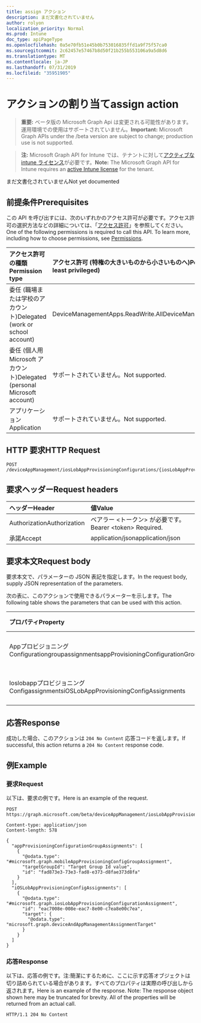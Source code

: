 ```yaml
---
title: assign アクション
description: まだ文書化されていません
author: rolyon
localization_priority: Normal
ms.prod: Intune
doc_type: apiPageType
ms.openlocfilehash: 0a5e70fb51e45b0b753016835ffd1a9f75f57ca0
ms.sourcegitcommit: 2c62457e57467b8d50f21b255b553106a9a5d8d6
ms.translationtype: MT
ms.contentlocale: ja-JP
ms.lasthandoff: 07/31/2019
ms.locfileid: "35951905"
---
```

# <a name="assign-action"></a><span data-ttu-id="12ff4-103">アクションの割り当て</span><span class="sxs-lookup"><span data-stu-id="12ff4-103">assign action</span></span>

> <span data-ttu-id="12ff4-104">**重要:** ベータ版の Microsoft Graph Api は変更される可能性があります。運用環境での使用はサポートされていません。</span><span class="sxs-lookup"><span data-stu-id="12ff4-104">**Important:** Microsoft Graph APIs under the /beta version are subject to change; production use is not supported.</span></span>

> <span data-ttu-id="12ff4-105">**注:** Microsoft Graph API for Intune では、テナントに対して[アクティブな intune ライセンス](https://go.microsoft.com/fwlink/?linkid=839381)が必要です。</span><span class="sxs-lookup"><span data-stu-id="12ff4-105">**Note:** The Microsoft Graph API for Intune requires an [active Intune license](https://go.microsoft.com/fwlink/?linkid=839381) for the tenant.</span></span>

<span data-ttu-id="12ff4-106">まだ文書化されていません</span><span class="sxs-lookup"><span data-stu-id="12ff4-106">Not yet documented</span></span>

## <a name="prerequisites"></a><span data-ttu-id="12ff4-107">前提条件</span><span class="sxs-lookup"><span data-stu-id="12ff4-107">Prerequisites</span></span>
<span data-ttu-id="12ff4-p101">この API を呼び出すには、次のいずれかのアクセス許可が必要です。アクセス許可の選択方法などの詳細については、「[アクセス許可](/graph/permissions-reference)」を参照してください。</span><span class="sxs-lookup"><span data-stu-id="12ff4-p101">One of the following permissions is required to call this API. To learn more, including how to choose permissions, see [Permissions](/graph/permissions-reference).</span></span>

|<span data-ttu-id="12ff4-110">アクセス許可の種類</span><span class="sxs-lookup"><span data-stu-id="12ff4-110">Permission type</span></span>|<span data-ttu-id="12ff4-111">アクセス許可 (特権の大きいものから小さいものへ)</span><span class="sxs-lookup"><span data-stu-id="12ff4-111">Permissions (from most to least privileged)</span></span>|
|:---|:---|
|<span data-ttu-id="12ff4-112">委任 (職場または学校のアカウント)</span><span class="sxs-lookup"><span data-stu-id="12ff4-112">Delegated (work or school account)</span></span>|<span data-ttu-id="12ff4-113">DeviceManagementApps.ReadWrite.All</span><span class="sxs-lookup"><span data-stu-id="12ff4-113">DeviceManagementApps.ReadWrite.All</span></span>|
|<span data-ttu-id="12ff4-114">委任 (個人用 Microsoft アカウント)</span><span class="sxs-lookup"><span data-stu-id="12ff4-114">Delegated (personal Microsoft account)</span></span>|<span data-ttu-id="12ff4-115">サポートされていません。</span><span class="sxs-lookup"><span data-stu-id="12ff4-115">Not supported.</span></span>|
|<span data-ttu-id="12ff4-116">アプリケーション</span><span class="sxs-lookup"><span data-stu-id="12ff4-116">Application</span></span>|<span data-ttu-id="12ff4-117">サポートされていません。</span><span class="sxs-lookup"><span data-stu-id="12ff4-117">Not supported.</span></span>|

## <a name="http-request"></a><span data-ttu-id="12ff4-118">HTTP 要求</span><span class="sxs-lookup"><span data-stu-id="12ff4-118">HTTP Request</span></span>
<!-- {
  "blockType": "ignored"
}
-->
``` http
POST /deviceAppManagement/iosLobAppProvisioningConfigurations/{iosLobAppProvisioningConfigurationId}/assign
```

## <a name="request-headers"></a><span data-ttu-id="12ff4-119">要求ヘッダー</span><span class="sxs-lookup"><span data-stu-id="12ff4-119">Request headers</span></span>
|<span data-ttu-id="12ff4-120">ヘッダー</span><span class="sxs-lookup"><span data-stu-id="12ff4-120">Header</span></span>|<span data-ttu-id="12ff4-121">値</span><span class="sxs-lookup"><span data-stu-id="12ff4-121">Value</span></span>|
|:---|:---|
|<span data-ttu-id="12ff4-122">Authorization</span><span class="sxs-lookup"><span data-stu-id="12ff4-122">Authorization</span></span>|<span data-ttu-id="12ff4-123">ベアラー &lt;トークン&gt; が必要です。</span><span class="sxs-lookup"><span data-stu-id="12ff4-123">Bearer &lt;token&gt; Required.</span></span>|
|<span data-ttu-id="12ff4-124">承諾</span><span class="sxs-lookup"><span data-stu-id="12ff4-124">Accept</span></span>|<span data-ttu-id="12ff4-125">application/json</span><span class="sxs-lookup"><span data-stu-id="12ff4-125">application/json</span></span>|

## <a name="request-body"></a><span data-ttu-id="12ff4-126">要求本文</span><span class="sxs-lookup"><span data-stu-id="12ff4-126">Request body</span></span>
<span data-ttu-id="12ff4-127">要求本文で、パラメーターの JSON 表記を指定します。</span><span class="sxs-lookup"><span data-stu-id="12ff4-127">In the request body, supply JSON representation of the parameters.</span></span>

<span data-ttu-id="12ff4-128">次の表に、このアクションで使用できるパラメーターを示します。</span><span class="sxs-lookup"><span data-stu-id="12ff4-128">The following table shows the parameters that can be used with this action.</span></span>

|<span data-ttu-id="12ff4-129">プロパティ</span><span class="sxs-lookup"><span data-stu-id="12ff4-129">Property</span></span>|<span data-ttu-id="12ff4-130">型</span><span class="sxs-lookup"><span data-stu-id="12ff4-130">Type</span></span>|<span data-ttu-id="12ff4-131">説明</span><span class="sxs-lookup"><span data-stu-id="12ff4-131">Description</span></span>|
|:---|:---|:---|
|<span data-ttu-id="12ff4-132">Appプロビジョニング Configurationgroupassignments</span><span class="sxs-lookup"><span data-stu-id="12ff4-132">appProvisioningConfigurationGroupAssignments</span></span>|<span data-ttu-id="12ff4-133">[mobileAppProvisioningConfigGroupAssignment](../resources/intune-apps-mobileappprovisioningconfiggroupassignment.md)コレクション</span><span class="sxs-lookup"><span data-stu-id="12ff4-133">[mobileAppProvisioningConfigGroupAssignment](../resources/intune-apps-mobileappprovisioningconfiggroupassignment.md) collection</span></span>|<span data-ttu-id="12ff4-134">まだ文書化されていません</span><span class="sxs-lookup"><span data-stu-id="12ff4-134">Not yet documented</span></span>|
|<span data-ttu-id="12ff4-135">Ioslobappプロビジョニング Configassignments</span><span class="sxs-lookup"><span data-stu-id="12ff4-135">iOSLobAppProvisioningConfigAssignments</span></span>|<span data-ttu-id="12ff4-136">[Ioslobappプロビジョニング Configurationassignment](../resources/intune-apps-ioslobappprovisioningconfigurationassignment.md)コレクション</span><span class="sxs-lookup"><span data-stu-id="12ff4-136">[iosLobAppProvisioningConfigurationAssignment](../resources/intune-apps-ioslobappprovisioningconfigurationassignment.md) collection</span></span>|<span data-ttu-id="12ff4-137">まだ文書化されていません</span><span class="sxs-lookup"><span data-stu-id="12ff4-137">Not yet documented</span></span>|



## <a name="response"></a><span data-ttu-id="12ff4-138">応答</span><span class="sxs-lookup"><span data-stu-id="12ff4-138">Response</span></span>
<span data-ttu-id="12ff4-139">成功した場合、このアクションは `204 No Content` 応答コードを返します。</span><span class="sxs-lookup"><span data-stu-id="12ff4-139">If successful, this action returns a `204 No Content` response code.</span></span>

## <a name="example"></a><span data-ttu-id="12ff4-140">例</span><span class="sxs-lookup"><span data-stu-id="12ff4-140">Example</span></span>

### <a name="request"></a><span data-ttu-id="12ff4-141">要求</span><span class="sxs-lookup"><span data-stu-id="12ff4-141">Request</span></span>
<span data-ttu-id="12ff4-142">以下は、要求の例です。</span><span class="sxs-lookup"><span data-stu-id="12ff4-142">Here is an example of the request.</span></span>
``` http
POST https://graph.microsoft.com/beta/deviceAppManagement/iosLobAppProvisioningConfigurations/{iosLobAppProvisioningConfigurationId}/assign

Content-type: application/json
Content-length: 578

{
  "appProvisioningConfigurationGroupAssignments": [
    {
      "@odata.type": "#microsoft.graph.mobileAppProvisioningConfigGroupAssignment",
      "targetGroupId": "Target Group Id value",
      "id": "fad873e3-73e3-fad8-e373-d8fae373d8fa"
    }
  ],
  "iOSLobAppProvisioningConfigAssignments": [
    {
      "@odata.type": "#microsoft.graph.iosLobAppProvisioningConfigurationAssignment",
      "id": "eac7008e-008e-eac7-8e00-c7ea8e00c7ea",
      "target": {
        "@odata.type": "microsoft.graph.deviceAndAppManagementAssignmentTarget"
      }
    }
  ]
}
```

### <a name="response"></a><span data-ttu-id="12ff4-143">応答</span><span class="sxs-lookup"><span data-stu-id="12ff4-143">Response</span></span>
<span data-ttu-id="12ff4-p102">以下は、応答の例です。注:簡潔にするために、ここに示す応答オブジェクトは切り詰められている場合があります。すべてのプロパティは実際の呼び出しから返されます。</span><span class="sxs-lookup"><span data-stu-id="12ff4-p102">Here is an example of the response. Note: The response object shown here may be truncated for brevity. All of the properties will be returned from an actual call.</span></span>
``` http
HTTP/1.1 204 No Content
```





